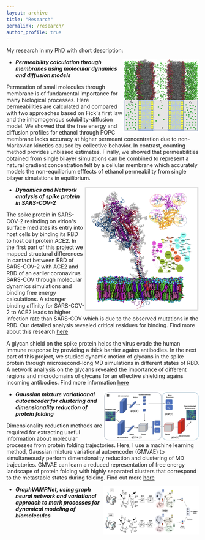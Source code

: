 ```yaml
---
layout: archive
title: "Research"
permalink: /research/
author_profile: true
---
```


My research in my PhD with short description:

- <img align='right' width='200' src='../images/proj1.png'/>  ***Permeability calculation through membranes using molecular dynamics and diffusion models***

Permeation of small molecules through membrane is of fundamental importance for many biological processes. Here permeabilities are calculated and compared with two approaches based on Fick's first law and the inhomogenous solubility-diffusion model. We showed that the free energy and diffusion profiles for ethanol through POPC membrane lacks accuracy at higher permeant concentration due to non-Markovian kinetics caused by collective behavior. In contrast, counting method provides unbiased estimates. Finally, we showed that permeabilities obtained from single bilayer simulations can be combined to represent a natural gradient concentration felt by a cellular membrane which accurately models the non-equilibrium efffects of ethanol permeability from single bilayer simulations in equilibrium. 



- <img align='right' width='300' src='../images/proj2.png'/>  ***Dynamics and Network analysis of spike protein in SARS-COV-2***

The spike protein in SARS-COV-2 resinding on virion's surface mediates its entry into host cells by binding its RBD to host cell protein ACE2. In the first part of this project we mapped structural differences in cantact between RBD of SARS-COV-2 with ACE2 and RBD of an earlier coronavirus SARS-COV through molecular dynamics simulations and binding free energy calculations. A stronger binding affinity for SARS-COV-2 to ACE2 leads to higher infection rate than SARS-COV which is due to the observed mutations in the RBD. Our detailed analysis revealed critical residues for binding. Find more about this research [here](https://scholar.google.com/citations?view_op=view_citation&hl=en&user=IUKI5m0AAAAJ&citation_for_view=IUKI5m0AAAAJ:2osOgNQ5qMEC)

A glycan shield on the spike protein helps the virus evade the human immune response by providing a thick barrier agains antibodies. In the next part of this project, we studied dynamic motion of glycans in the spike protein through microsecond-long MD simulations in different states of RBD. A network anallysis on the glycans revealed the importance of different regions and microdomains of glycans for an effective shielding agains incoming antibodies. Find more information [here](https://www.sciencedirect.com/science/article/pii/S0006349521002101)


- <img align='right' width='250' src='../images/proj3.png'/> ***Gaussian mixture variatioanal autoencoder for clustering and dimensionality reduction of protein folding***

Dimensionality reduction methods are required for extracting useful information about molecular processes from protein folding trajectories. Here, I use a machine learning method, Gaussian mixture variational autoencoder (GMVAE) to simultaneously perform dimensionality reduction and clustering of MD trajectories. GMVAE can learn a reduced representation of free energy landscape of protein folding with highly separated clusters that correspond to the metastable states during folding. Find out more [here](https://aip.scitation.org/doi/pdf/10.1063/5.0069708)

- <img align='right' width='250' src='../images/proj4.png'/> ***GraphVAMPNet, using graph neural network and variational approach to mark processes for dynamical modeling of biomolecules***

